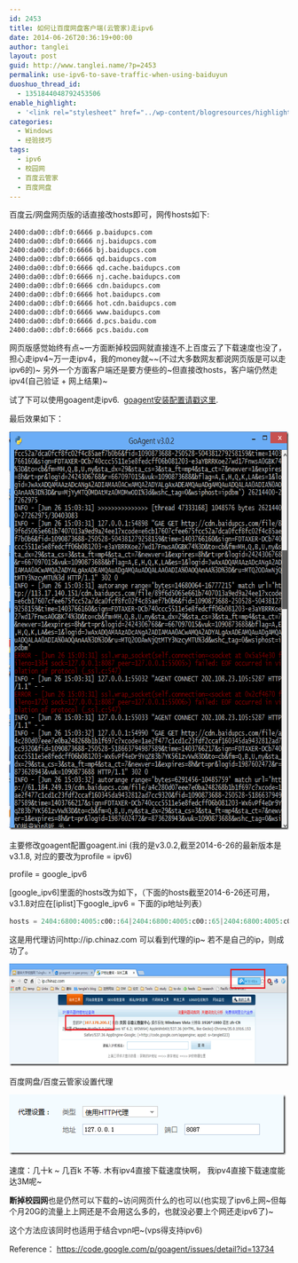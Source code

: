 ```yaml
---
id: 2453
title: 如何让百度网盘客户端(云管家)走ipv6
date: 2014-06-26T20:36:19+00:00
author: tanglei
layout: post
guid: http://www.tanglei.name/?p=2453
permalink: use-ipv6-to-save-traffic-when-using-baiduyun
duoshuo_thread_id:
  - 1351844048792453506
enable_highlight:
  - '<link rel="stylesheet" href="../wp-content/blogresources/highlightconfig/highlight.default.min.css"><script src="../wp-content/blogresources/highlightconfig/jquery-2.1.4.min.js"></script><script src="../wp-content/blogresources/highlightconfig/enable_highlight.js"></script>'
categories:
  - Windows
  - 经验技巧
tags:
  - ipv6
  - 校园网
  - 百度云管家
  - 百度网盘
---
```

百度云/网盘网页版的话直接改hosts即可，网传hosts如下:

```plain
2400:da00::dbf:0:6666 p.baidupcs.com 
2400:da00::dbf:0:6666 nj.baidupcs.com 
2400:da00::dbf:0:6666 bj.baidupcs.com 
2400:da00::dbf:0:6666 qd.baidupcs.com 
2400:da00::dbf:0:6666 qd.cache.baidupcs.com 
2400:da00::dbf:0:6666 nj.cache.baidupcs.com 
2400:da00::dbf:0:6666 cdn.baidupcs.com 
2400:da00::dbf:0:6666 hot.baidupcs.com 
2400:da00::dbf:0:6666 hot.cdn.baidupcs.com 
2400:da00::dbf:0:6666 www.baidupcs.com 
2400:da00::dbf:0:6666 d.pcs.baidu.com 
2400:da00::dbf:0:6666 pcs.baidu.com
```

网页版感觉始终有点~一方面断掉校园网就直接连不上百度云了下载速度也没了，担心走ipv4~万一走ipv4，我的money就~~(不过大多数网友都说网页版是可以走ipv6的)~ 另外一个方面客户端还是要方便些的~但直接改hosts，客户端仍然走ipv4(自己验证 + 网上结果)~

试了下可以使用goagent走ipv6.  [goagent安装配置请戳这里](https://code.google.com/p/goagent/wiki/InstallGuide).

最后效果如下：

[<img style="background-image: none; padding-top: 0px; padding-left: 0px; display: inline; padding-right: 0px; border: 0px;" title="Image" src="/wp-content/uploads/2014/06/Image_thumb.png" alt="Image" width="669" height="718" border="0" />](/wp-content/uploads/2014/06/Image.png)

主要修改goagent配置goagent.ini (我的是v3.0.2,截至2014-6-26的最新版本是v3.1.8, 对应的要改为profile = ipv6)

profile = google_ipv6

[google\_ipv6]里面的hosts改为如下，（下面的hosts截至2014-6-26还可用，v3.1.8对应在[iplist]下google\_ipv6 = 下面的ip地址列表）

```php
hosts = 2404:6800:4005:c00::64|2404:6800:4005:c00::65|2404:6800:4005:c00::5e|2404:6800:4005:c00::67|2404:6800:4005:c00::2f|2607:f8b0:4007:801::1012|2607:f8b0:4007:804::1013|2607:f8b0:4007:801::1011|2607:f8b0:4005:800::1013|2607:f8b0:4005:802::1010|2607:f8b0:400a:804::1002|2607:f8b0:4009:805::1011|2607:f8b0:4009:806::1012|2607:f8b0:4009:802::1014|2607:f8b0:4009:802::1004|2607:f8b0:400f:800::1010|2607:f8b0:4000:801::1010|2607:f8b0:4001:c00::67|2607:f8b0:4000:808::1014|2607:f8b0:400b:806::1011|2607:f8b0:4002:c06::67|2607:f8b0:4000:802::1011|2404:6800:4005:805::1018|2607:f8b0:4008:801::1012|2607:f8b0:4000:802::100e|2404:6800:4005:800::1003|2404:6800:4008:c02::68|2404:6800:4005:c00::11|2404:6800:4005:806::1010|2404:6800:4008:c03::6a|2607:f8b0:4002:c07::6a|2404:6800:4005:800::1011|2607:f8b0:400d:c04::67|2607:f8b0:4000:802::1014|2404:6800:4005:c00::65|2404:6800:4005:804::1011|2607:f8b0:400c:c03::64|2404:6800:4005:c00::64|2404:6800:4005:c00::5e|2607:f8b0:400c:c03::67|2607:f8b0:4006:806::1007|2404:6800:4005:c00::c7|2404:6800:4005:c00::67|2404:6800:4005:c00::2f|2607:f8b0:400c:c03::68|2607:f8b0:4006:806::1014|2607:f8b0:400c:c03::66|2607:f8b0:400c:c03::6a|2607:f8b0:4006:803::1013|2404:6800:4004:807::1014|2607:f8b0:400a:800::1012|2607:f8b0:400a:800::1001|2a00:1450:4009:804::1013|2607:f8b0:400a:801::1011|2a00:1450:4007:80a::1014|2001:4860:400b:c01::63|2a00:1450:4007:80a::1004|2a00:1450:400c:c06::65|2a00:1450:4007:809::1010|2a00:1450:4007:808::1011|2a00:1450:400c:c06::93|2a00:1450:400b:c02::63|2a00:1450:4001:c02::93|2a00:1450:4001:c02::67|2a00:1450:4001:c02::69|2a00:1450:400a:805::1013|2a00:1450:4013:c01::8b|2a00:1450:4001:807::1010|2a00:1450:4001:802::1011|2a00:1450:4013:c00::69|2a00:1450:4001:c02::64|2a00:1450:4001:809::1013|2a00:1450:4008:c01::69|2a00:1450:4005:808::1010|2a00:1450:4013:c00::66|2a00:1450:4001:80c::1013|2a00:1450:4001:801::1005|2a00:1450:4005:808::1006|2a00:1450:4001:80e::1014|2a00:1450:4001:80a::1010|2a00:1450:4005:809::1013|2a00:1450:4005:809::1012|2a00:1450:4002:804::1004|2a00:1450:4016:803::1012|2a00:1450:4006:801::1010|2a00:1450:4005:800::1012|2a00:1450:4016:803::1011|2a00:1450:4016:800::1000|2a00:1450:4002:804::1010|2a00:1450:4002:805::1006|2a00:1450:4016:800::1011|2a00:1450:4005:800::100e|2a00:1450:4003:803::1010|2a00:1450:4016:800::1010|2a00:1450:4002:805::1011|2a00:1450:400d:805::1012|2a00:1450:400d:805::1006|2404:6800:4003:c00::67|2a00:1450:400d:803::1010|2404:6800:4003:c00::6a|2404:6800:4003:808::1010|2404:6800:4003:807::1012|2800:3f0:4004:800::1012|2404:6800:4003:802::1013|2a00:1450:400f:803::1014|2404:6800:4003:c00::69|2a00:1450:4010:c03::67|2a00:1450:4010:c03::8b|2800:3f0:4002:802::1014|2a00:1450:4010:c03::69|2a00:1450:4010:c03::68|2a00:1450:4010:c04::93|2a00:1450:4010:c04::64|2a00:1450:4010:c03::93|2404:6800:4006:806::1010|2404:6800:4006:806::1002|2404:6800:4006:805::1011|2404:6800:4006:805::1013|2404:6800:4006:804::1013|2404:6800:4006:803::1010|2404:6800:4009:801::1014|2c0f:fb50:4002:800::1013|2c0f:fb50:4002:801::1011
```

这是用代理访问http://ip.chinaz.com 可以看到代理的ip~ 若不是自己的ip，则成功了。

[<img style="background-image: none; padding-top: 0px; padding-left: 0px; display: inline; padding-right: 0px; border: 0px;" title="Image(1)" src="/wp-content/uploads/2014/06/Image1_thumb.png" alt="Image(1)" width="644" height="185" border="0" />](/wp-content/uploads/2014/06/Image1.png)

百度网盘/百度云管家设置代理
  
[<img style="background-image: none; padding-top: 0px; padding-left: 0px; display: inline; padding-right: 0px; border: 0px;" title="Image(2)" src="/wp-content/uploads/2014/06/Image2_thumb.png" alt="Image(2)" width="499" height="109" border="0" />](/wp-content/uploads/2014/06/Image2.png)

速度：几十k ~ 几百k 不等. 木有ipv4直接下载速度快啊， 我ipv4直接下载速度能达3M呢~

**断掉校园网**也是仍然可以下载的~访问网页什么的也可以(也实现了ipv6上网~但每个月20G的流量上上网还是不会用这么多的，也就没必要上个网还走ipv6了)~

这个方法应该同时也适用于结合vpn吧~(vps得支持ipv6)

Reference： <a href="https://code.google.com/p/goagent/issues/detail?id=13734" target="_blank">https://code.google.com/p/goagent/issues/detail?id=13734</a>

